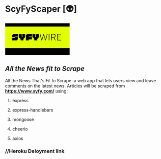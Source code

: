 # ScyFyScaper [:alien:]

![Logo](https://github.com/ThePackPater/ScyFyScaper/blob/d87b4b4ebd21ac80f09f127d4204b29bb81a0f11/public/Logo.PNG)

## _All the  News fit to Scrape_

All the News That's Fit to Scrape: a web app that lets users view and leave comments on the latest news. Articles will be scraped from **<https://www.syfy.com/>** using:

1. express

2. express-handlebars

3. mongoose

4. cheerio

5. axios

### //Heroku Deloyment link